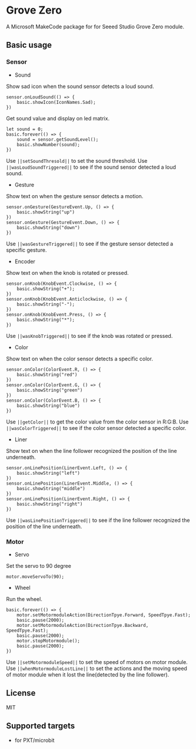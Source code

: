 # Grove Zero

A Microsoft MakeCode package for for Seeed Studio Grove Zero module.

## Basic usage

### Sensor

* Sound

Show sad icon when the sound sensor detects a loud sound.
```blocks
sensor.onLoudSound(() => {
    basic.showIcon(IconNames.Sad);
})
```
Get sound value and display on led matrix.
```blocks
let sound = 0;
basic.forever(() => {
    sound = sensor.getSoundLevel();
    basic.showNumber(sound);
})
```
Use ``||setSoundThresold||`` to set the sound threshold.
Use ``||wasLoudSoundTriggered||`` to see if the sound sensor detected a loud sound.

* Gesture

Show text on when the gesture sensor detects a motion.
```blocks
sensor.onGesture(GestureEvent.Up, () => {
    basic.showString("up")
})
sensor.onGesture(GestureEvent.Down, () => {
    basic.showString("down")
})
```
Use ``||wasGestureTriggered||`` to see if the gesture sensor detected a specific gesture.

* Encoder

Show text on when the knob is rotated or pressed.
```blocks
sensor.onKnob(KnobEvent.Clockwise, () => {
    basic.showString("+");
})
sensor.onKnob(KnobEvent.Anticlockwise, () => {
    basic.showString("-");
})
sensor.onKnob(KnobEvent.Press, () => {
    basic.showString("*");
})
```
Use ``||wasKnobTriggered||`` to see if the knob was rotated or pressed.

* Color

Show text on when the color sensor detects a specific color.
```blocks
sensor.onColor(ColorEvent.R, () => {
    basic.showString("red")
})
sensor.onColor(ColorEvent.G, () => {
    basic.showString("green")
})
sensor.onColor(ColorEvent.B, () => {
    basic.showString("blue")
})
```
Use ``||getColor||`` to get the color value from the color sensor in R:G:B.
Use ``||wasColorTriggered||`` to see if the color sensor detected a specific color.

* Liner

Show text on when the line follower recognized the position of the line underneath.
```blocks
sensor.onLinePosition(LinerEvent.Left, () => {
    basic.showString("left")
})
sensor.onLinePosition(LinerEvent.Middle, () => {
    basic.showString("middle")
})
sensor.onLinePosition(LinerEvent.Right, () => {
    basic.showString("right")
})
```
Use ``||wasLinePositionTriggered||`` to see if the line follower recognized the position of the line underneath.


### Motor

* Servo

Set the servo to 90 degree
```blocks
motor.moveServoTo(90);
```

* Wheel

Run the wheel.
```blocks
basic.forever(() => {
    motor.setMotormoduleAction(DirectionTpye.Forward, SpeedTpye.Fast);
    basic.pause(2000);
    motor.setMotormoduleAction(DirectionTpye.Backward, SpeedTpye.Fast);
    basic.pause(2000);
    motor.stopMotormodule();
    basic.pause(2000);
})
```
Use ``||setMotormoduleSpeed||`` to set the speed of motors on motor module.
Use ``||whenMotormoduleLostLine||`` to set the actions and the moving speed of motor module when it lost the line(detected by the line follower).

## License

MIT

## Supported targets

* for PXT/microbit
